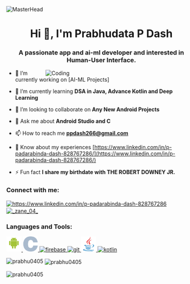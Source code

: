 ![MasterHead](https://www.nuvias.com/wp-content/uploads/2019/09/github-banner.jpg)
<h1 align="center">Hi 👋, I'm Prabhudata P Dash</h1>
<h3 align="center">A passionate app and ai-ml developer and interested in Human-User Interface.</h3>
<img align="right" alt="Coding" width="400" src="https://assets-global.website-files.com/59e16042ec229e00016d3a66/5d28c4d80c377dfd431dc44d_mitch.png">

- 🔭 I’m currently working on [AI-ML Projects]

- 🌱 I’m currently learning **DSA in Java, Advance Kotlin and Deep Learning**

- 👯 I’m looking to collaborate on **Any New Android Projects**

- 💬 Ask me about **Android Studio and C**

- 📫 How to reach me **ppdash266@gmail.com**

- 📄 Know about my experiences [https://www.linkedin.com/in/p-padarabinda-dash-828767286/](https://www.linkedin.com/in/p-padarabinda-dash-828767286/)

- ⚡ Fun fact **I share my birthdate with THE ROBERT DOWNEY JR.**

<h3 align="left">Connect with me:</h3>
<p align="left">
<a href="https://linkedin.com/in/https://www.linkedin.com/in/p-padarabinda-dash-828767286" target="blank"><img align="center" src="https://raw.githubusercontent.com/rahuldkjain/github-profile-readme-generator/master/src/images/icons/Social/linked-in-alt.svg" alt="https://www.linkedin.com/in/p-padarabinda-dash-828767286" height="30" width="40" /></a>
<a href="https://instagram.com/_zane_04_" target="blank"><img align="center" src="https://raw.githubusercontent.com/rahuldkjain/github-profile-readme-generator/master/src/images/icons/Social/instagram.svg" alt="_zane_04_" height="30" width="40" /></a>
</p>

<h3 align="left">Languages and Tools:</h3>
<p align="left"> <a href="https://developer.android.com" target="_blank" rel="noreferrer"> <img src="https://raw.githubusercontent.com/devicons/devicon/master/icons/android/android-original-wordmark.svg" alt="android" width="40" height="40"/> </a> <a href="https://www.cprogramming.com/" target="_blank" rel="noreferrer"> <img src="https://raw.githubusercontent.com/devicons/devicon/master/icons/c/c-original.svg" alt="c" width="40" height="40"/> </a> <a href="https://firebase.google.com/" target="_blank" rel="noreferrer"> <img src="https://www.vectorlogo.zone/logos/firebase/firebase-icon.svg" alt="firebase" width="40" height="40"/> </a> <a href="https://git-scm.com/" target="_blank" rel="noreferrer"> <img src="https://www.vectorlogo.zone/logos/git-scm/git-scm-icon.svg" alt="git" width="40" height="40"/> </a> <a href="https://www.java.com" target="_blank" rel="noreferrer"> <img src="https://raw.githubusercontent.com/devicons/devicon/master/icons/java/java-original.svg" alt="java" width="40" height="40"/> </a> <a href="https://kotlinlang.org" target="_blank" rel="noreferrer"> <img src="https://www.vectorlogo.zone/logos/kotlinlang/kotlinlang-icon.svg" alt="kotlin" width="40" height="40"/> </a> </p>

<p><img align="left" src="https://github-readme-stats.vercel.app/api/top-langs?username=prabhu0405&show_icons=true&locale=en&layout=compact" alt="prabhu0405" /></p>

<p>&nbsp;<img align="center" src="https://github-readme-stats.vercel.app/api?username=prabhu0405&show_icons=true&locale=en" alt="prabhu0405" /></p>

<p><img align="center" src="https://github-readme-streak-stats.herokuapp.com/?user=prabhu0405&" alt="prabhu0405" /></p>
